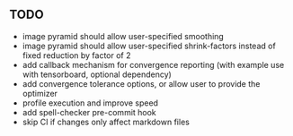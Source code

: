 ## TODO

- image pyramid should allow user-specified smoothing
- image pyramid should allow user-specified shrink-factors instead of fixed reduction by factor of 2
- add callback mechanism for convergence reporting (with example use with tensorboard, optional dependency)
- add convergence tolerance options, or allow user to provide the optimizer
- profile execution and improve speed
- add spell-checker pre-commit hook
- skip CI if changes only affect markdown files
